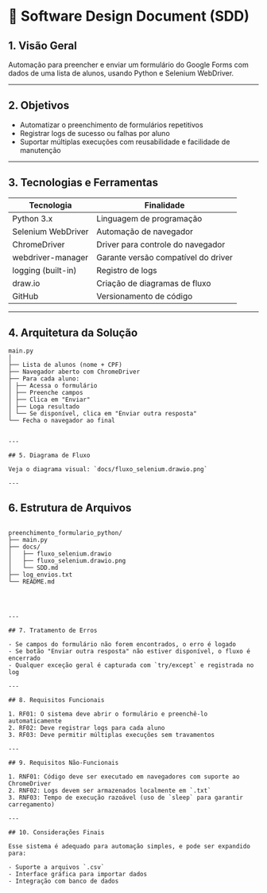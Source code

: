 # 📘 Software Design Document (SDD)

## 1. Visão Geral

Automação para preencher e enviar um formulário do Google Forms com dados de uma lista de alunos, usando Python e Selenium WebDriver.

---

## 2. Objetivos

- Automatizar o preenchimento de formulários repetitivos  
- Registrar logs de sucesso ou falhas por aluno  
- Suportar múltiplas execuções com reusabilidade e facilidade de manutenção

---

## 3. Tecnologias e Ferramentas

| Tecnologia         | Finalidade                                |
|--------------------|--------------------------------------------|
| Python 3.x         | Linguagem de programação                   |
| Selenium WebDriver | Automação de navegador                     |
| ChromeDriver       | Driver para controle do navegador          |
| webdriver-manager  | Garante versão compatível do driver        |
| logging (built-in) | Registro de logs                           |
| draw.io            | Criação de diagramas de fluxo              |
| GitHub             | Versionamento de código                    |

---

## 4. Arquitetura da Solução

```
main.py
│
├── Lista de alunos (nome + CPF)
├── Navegador aberto com ChromeDriver
├── Para cada aluno:
│ ├── Acessa o formulário
│ ├── Preenche campos
│ ├── Clica em "Enviar"
│ ├── Loga resultado
│ └── Se disponível, clica em "Enviar outra resposta"
└── Fecha o navegador ao final


---

## 5. Diagrama de Fluxo

Veja o diagrama visual: `docs/fluxo_selenium.drawio.png`

---
```
## 6. Estrutura de Arquivos

```

preenchimento_formulario_python/
├── main.py
├── docs/
│   ├── fluxo_selenium.drawio
│   ├── fluxo_selenium.drawio.png
│   └── SDD.md
├── log_envios.txt
└── README.md




---

## 7. Tratamento de Erros

- Se campos do formulário não forem encontrados, o erro é logado  
- Se botão "Enviar outra resposta" não estiver disponível, o fluxo é encerrado  
- Qualquer exceção geral é capturada com `try/except` e registrada no log  

---

## 8. Requisitos Funcionais

1. RF01: O sistema deve abrir o formulário e preenchê-lo automaticamente  
2. RF02: Deve registrar logs para cada aluno  
3. RF03: Deve permitir múltiplas execuções sem travamentos  

---

## 9. Requisitos Não-Funcionais

1. RNF01: Código deve ser executado em navegadores com suporte ao ChromeDriver  
2. RNF02: Logs devem ser armazenados localmente em `.txt`  
3. RNF03: Tempo de execução razoável (uso de `sleep` para garantir carregamento)  

---

## 10. Considerações Finais

Esse sistema é adequado para automação simples, e pode ser expandido para:

- Suporte a arquivos `.csv`  
- Interface gráfica para importar dados  
- Integração com banco de dados  
